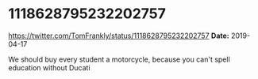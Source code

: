 # 1118628795232202757
https://twitter.com/TomFrankly/status/1118628795232202757
**Date:** 2019-04-17

We should buy every student a motorcycle, because you can't spell education without Ducati
